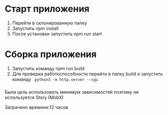 # Старт приложения

1. Перейти в склонированную папку
2. Запустить npm install
3. После установки запустить npm run start

# Сборка приложения

1. Запустить команду npm run build
2. Для проверки работоспособности перейти в папку build и запустить команду ` python3 -m http.server --cgi`

###

Была цель использовать минимум зависимостей поэтому не используется Story (MobX)

Затрачено времени:12 часов
